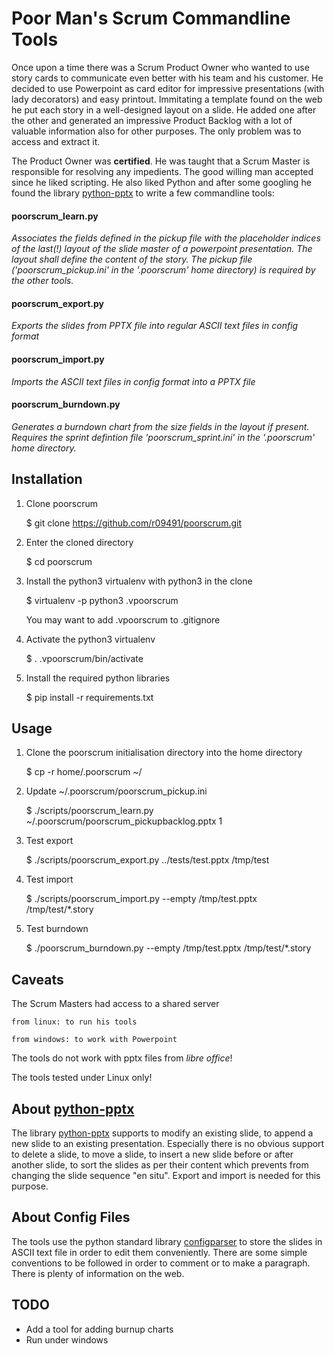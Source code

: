 # Poor Man's Scrum Commandline Tools

Once upon a time there was a Scrum Product Owner who wanted to use
story cards to communicate even better with his team and his
customer. He decided to use Powerpoint as card editor for impressive
presentations (with lady decorators) and easy printout. Immitating a
template found on the web he put each story in a well-designed layout
on a slide. He added one after the other and generated an impressive
Product Backlog with a lot of valuable information also for other
purposes. The only problem was to access and extract it.

The Product Owner was **certified**. He was taught that a Scrum Master is
responsible for resolving any impedients. The good willing man accepted since
he liked scripting. He also liked Python and after some googling he found the
library [python-pptx](github.com/scanny/python-pptx) to write a few
commandline tools:

#### poorscrum_learn.py

_Associates the fields defined in the pickup file with the placeholder
indices of the last(!) layout of the slide master of a powerpoint
presentation. The layout shall define the content of the story. The
pickup file ('poorscrum_pickup.ini' in the '.poorscrum' home
directory) is required by the other tools._

#### poorscrum_export.py

_Exports the slides from PPTX file into regular ASCII text files in
config format_

#### poorscrum_import.py

_Imports the ASCII text files in config format into a PPTX file_
  
#### poorscrum_burndown.py

_Generates a burndown chart from the size fields in the layout if
present. Requires the sprint defintion file 'poorscrum_sprint.ini' in
the '.poorscrum' home directory._


## Installation

1. Clone poorscrum

   $ git clone https://github.com/r09491/poorscrum.git

2. Enter the cloned directory

   $ cd poorscrum

3. Install the python3 virtualenv with python3 in the clone

   $ virtualenv -p python3 .vpoorscrum

   You may want to add .vpoorscrum to .gitignore

4. Activate the python3 virtualenv

   $ . .vpoorscrum/bin/activate

5. Install the required python libraries

   $ pip install -r requirements.txt

## Usage

1. Clone the poorscrum initialisation directory into the home directory

   $ cp -r home/.poorscrum ~/

2. Update ~/.poorscrum/poorscrum_pickup.ini

   $ ./scripts/poorscrum_learn.py ~/.poorscrum/poorscrum_pickupbacklog.pptx 1

3. Test export

   $ ./scripts/poorscrum_export.py ../tests/test.pptx /tmp/test

4. Test import

   $ ./scripts/poorscrum_import.py --empty /tmp/test.pptx /tmp/test/*.story

5. Test burndown

    $ ./poorscrum_burndown.py --empty /tmp/test.pptx /tmp/test/*.story


## Caveats

The Scrum Masters had access to a shared server

    from linux: to run his tools
    
    from windows: to work with Powerpoint


The tools do not work with pptx files from _libre office_!

The tools tested under Linux only!


## About [python-pptx](github.com/scanny/python-pptx)

The library [python-pptx](github.com/scanny/python-pptx) supports to modify an
existing slide, to append a new slide to an existing presentation. Especially
there is no obvious support to delete a slide, to move a slide, to insert a
new slide before or after another slide, to sort the slides as per their
content which prevents from changing the slide sequence "en situ". Export and
import is needed for this purpose.


## About Config Files

The tools use the python standard library
[configparser](https://docs.python.org/3/library/configparser.html) to store
the slides in ASCII text file in order to edit them conveniently. There are
some simple conventions to be followed in order to comment or to make a
paragraph. There is plenty of information on the web.


## TODO

* Add a tool for adding burnup charts
* Run under windows

